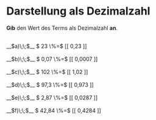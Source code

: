 <!--
version:  0.0.1

language: de

@style
main > *:not(:last-child) {
  margin-bottom: 3rem;
}

input {
    text-align: center;
}

.flex-container {
    display: flex;
    flex-wrap: wrap;
    align-items: stretch;
    gap: 20px;
}

.flex-child {
    flex: 1;
    min-width: 350px;
    margin-right: 20px;
}

@media (max-width: 400px) {
    .flex-child {
        flex: 100%;
        margin-right: 0;
    }
}
@end

formula: \carry   \textcolor{red}{\scriptsize #1}
formula: \digit   \rlap{\carry{#1}}\phantom{#2}#2
formula: \permil  \text{‰}

import: https://raw.githubusercontent.com/LiaTemplates/Tikz-Jax/main/README.md

script: https://cdn.jsdelivr.net/gh/LiaTemplates/Tikz-Jax@main/dist/index.js


tags: Dezimalzahlen, Prozent, sehr leicht, sehr niedrig, Angeben

comment: Wandle die Prozentzahl in eine Dezimalzahl um.

author: Martin Lommatzsch

-->




# Darstellung als Dezimalzahl

**Gib** den Wert des Terms als Dezimalzahl **an**.

<section class="flex-container">

<div class="flex-child">
<br>
__$a)\;\;$__ $ 23 \%=$ [[  0,23  ]]
<br>
</div> 
<div class="flex-child">
<br>
__$b)\;\;$__ $ 0,07 \%=$ [[  0,0007  ]]
<br>
</div> 
<div class="flex-child">
<br>
__$c)\;\;$__ $ 102 \%=$ [[  1,02  ]]
<br>
</div> 
<div class="flex-child">
<br>
__$d)\;\;$__ $ 97,3 \%=$ [[  0,973  ]]
<br>
</div> 
<div class="flex-child">
<br>
__$e)\;\;$__ $ 2,87 \%=$ [[   0,0287 ]]
<br>
</div> 
<div class="flex-child">
<br>
__$f)\;\;$__ $ 42,84 \%=$ [[  0,4284  ]]
<br>
</div> 
</section>
<br>
<br>
<br>
<br>

